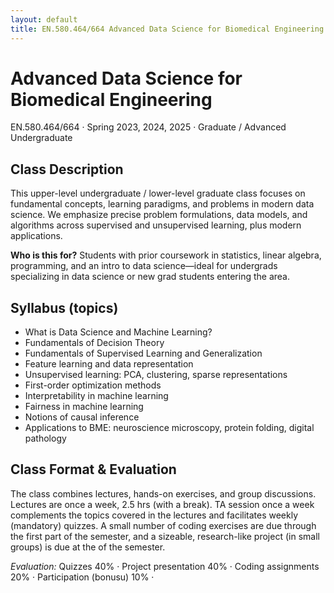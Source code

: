 ```yaml
---
layout: default
title: EN.580.464/664 Advanced Data Science for Biomedical Engineering
---
```


<h1 class="mt-2 mb-1">Advanced Data Science for Biomedical Engineering</h1>
<p class="text-muted mb-4">EN.580.464/664 · Spring 2023, 2024, 2025 · Graduate / Advanced Undergraduate</p>

<div class="bg-white shadow-sm rounded-xl p-3 mb-4">
  <h2 class="h4">Class Description</h2>
  <p class="mb-2">
    This upper-level undergraduate / lower-level graduate class focuses on fundamental concepts, learning paradigms, and problems in modern data science. We emphasize precise problem formulations, data models, and algorithms across supervised and unsupervised learning, plus modern applications.
  </p>
  <p class="mb-0">
    <strong>Who is this for?</strong> Students with prior coursework in statistics, linear algebra, programming, and an intro to data science—ideal for undergrads specializing in data science or new grad students entering the area.
  </p>
</div>

<div class="bg-white shadow-sm rounded-xl p-3 mb-4">
  <h2 class="h4">Syllabus (topics)</h2>
  <ul class="mb-0">
    <li>What is Data Science and Machine Learning?</li>
    <li>Fundamentals of Decision Theory</li>
    <li>Fundamentals of Supervised Learning and Generalization</li>
    <li>Feature learning and data representation</li>
    <li>Unsupervised learning: PCA, clustering, sparse representations</li>
    <li>First-order optimization methods</li>
    <li>Interpretability in machine learning</li>
    <li>Fairness in machine learning</li>
    <li>Notions of causal inference</li>
    <li>Applications to BME: neuroscience microscopy, protein folding, digital pathology</li>
  </ul>
</div>

<div class="bg-white shadow-sm rounded-xl p-3 mb-4">
  <h2 class="h4">Class Format & Evaluation</h2>
  <p>
    The class combines lectures, hands-on exercises, and group discussions. Lectures are once a week, 2.5 hrs (with a break). TA session once a week complements the topics covered in the lectures and facilitates weekly (mandatory) quizzes. A small number of coding exercises are due through the first part of the semester, and a sizeable, research-like project (in small groups) is due at the of the semester.
  </p>
  <p class="mb-0"><em>Evaluation:</em> Quizzes 40% · Project presentation 40% · Coding assignments 20% · Participation (bonusu) 10% ·</p>
</div>
